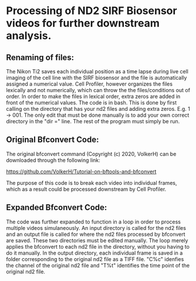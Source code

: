 # Processing of ND2 SIRF Biosensor videos for further downstream analysis.
## Renaming of files:
The Nikon Ti2 saves each individual position as a time lapse during live cell imaging of the cell line with the SIRF biosensor and the file is automatically assigned a numerical value.
Cell Profiler, however organizes the files lexically and not numerically, which can throw the the files/conditions out of order. In order to make the files in lexical order,
extra zeros are added in front of the numerical values. The code is in bash. This is done by first calling on the directory that has your nd2 files and adding extra zeros. E.g. 1 -> 001.
The only edit that must be done manually is to add your own correct directory in the "dir =" line. The rest of the program must simply be run. 

## Original Bfconvert Code: 
The original bfconvert command (Copyright (c) 2020, VolkerH) can be downloaded through the following link: 

https://github.com/VolkerH/Tutorial-on-bftools-and-bfconvert

The purpose of this code is to break each video into individual frames, which as a result could be processed downstream by Cell Profiler.

## Expanded Bfconvert Code:
The code was further expanded to function in a loop in order to process multiple videos simulaneously. An input directory is called for the nd2 files and an output file is called for where the 
nd2 files processed by bfconvert are saved. These two directories must be edited manually. The loop merely applies the bfconvert to each nd2 file in the directory, without you having to do it manually.
In the output directory, each individual frame is saved in a folder corresponding to the original nd2 file as a TIFF file.
"C%c" idenfies the channel of the original nd2 file and "T%t" identifies the time point of the original nd2 file.
